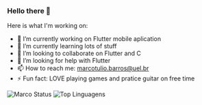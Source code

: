 ### Hello there 👋

Here is what I'm working on: 

- 🔭 I’m currently working on Flutter mobile aplication
- 🌱 I’m currently learning lots of stuff
- 👯 I’m looking to collaborate on Flutter and C
- 🤔 I’m looking for help with Flutter
- 📫 How to reach me: marcotulio.barros@uel.br
- ⚡ Fun fact: LOVE playing games and pratice guitar on free time

![Marco Status](https://github-readme-stats.vercel.app/api?username=marcotuiio&theme=midnight-purple&show_icons=true)
![Top Linguagens](https://github-readme-stats.vercel.app/api/top-langs/?username=marcotuiio&theme=midnight-purple&layout=compact)

